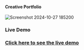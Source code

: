 #### Creative Portfolio
  
 ![Screenshot 2024-10-27 185200](https://github.com/user-attachments/assets/476144db-1d6a-4200-b06b-9ee51ddbc5dc)

 ### Live Demo 

 ### [Click here to see the live demo](https://codepen.io/solygambas/full/zYNbgxR)

